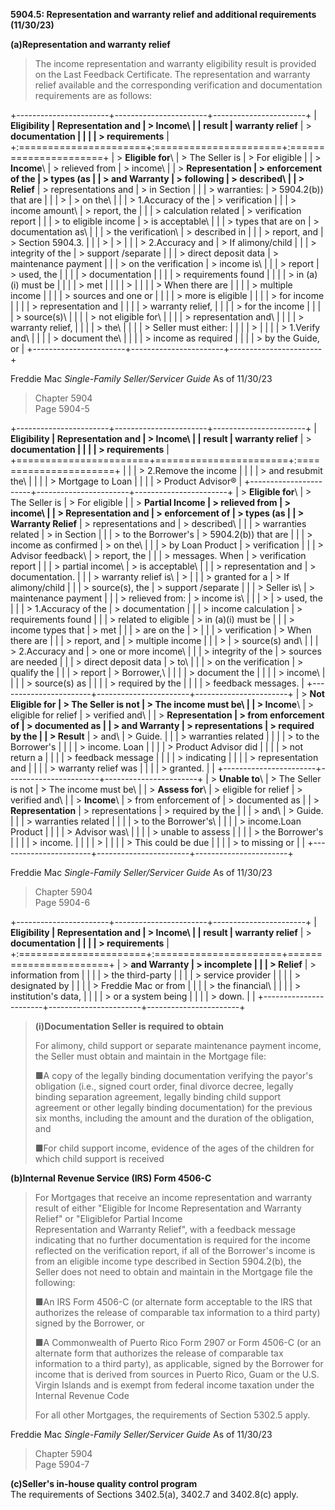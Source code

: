 **5904.5: Representation and warranty relief and additional requirements
(11/30/23)**

**(a)Representation and warranty relief**

> The income representation and warranty eligibility result is provided
> on the Last Feedback Certificate. The representation and warranty
> relief available and the corresponding verification and documentation
> requirements are as follows:

+-----------------------+-----------------------+-----------------------+
| **Eligibility         | **Representation and  | > **Income**\         |
| result**              | warranty relief**     | > **documentation     |
|                       |                       | > requirements**      |
+:======================+:======================+:======================+
| > **Eligible for**\   | > The Seller is       | > For eligible        |
| > **Income**\         | > relieved from       | > income\             |
| > **Representation    | > enforcement of the  | > types (as           |
| > and Warranty        | > following           | > described\          |
| > Relief**            | > representations and | > in Section          |
|                       | > warranties:         | > 5904.2(b)) that are |
|                       | >                     | > on the\             |
|                       | > 1.Accuracy of the   | > verification        |
|                       | > income amount\      | > report, the         |
|                       | > calculation related | > verification report |
|                       | > to eligible income  | > is acceptable\      |
|                       | > types that are on   | > documentation as\   |
|                       | > the verification\   | > described in        |
|                       | > report, and         | > Section 5904.3.     |
|                       | >                     | >                     |
|                       | > 2.Accuracy and      | > If alimony/child    |
|                       | > integrity of the    | > support /separate   |
|                       | > direct deposit data | > maintenance payment |
|                       | > on the verification | > income is\          |
|                       | > report              | > used, the           |
|                       |                       | > documentation       |
|                       |                       | > requirements found  |
|                       |                       | > in (a)(i) must be   |
|                       |                       | > met                 |
|                       |                       | >                     |
|                       |                       | > When there are      |
|                       |                       | > multiple income     |
|                       |                       | > sources and one or  |
|                       |                       | > more is eligible    |
|                       |                       | > for income          |
|                       |                       | > representation and  |
|                       |                       | > warranty relief,    |
|                       |                       | > for the income      |
|                       |                       | > source(s)\          |
|                       |                       | > not eligible for\   |
|                       |                       | > representation and\ |
|                       |                       | > warranty relief,    |
|                       |                       | > the\                |
|                       |                       | > Seller must either: |
|                       |                       | >                     |
|                       |                       | > 1.Verify and\       |
|                       |                       | > document the\       |
|                       |                       | > income as required  |
|                       |                       | > by the Guide, or    |
+-----------------------+-----------------------+-----------------------+

Freddie Mac *Single-Family Seller/Servicer Guide* As of 11/30/23

> Chapter 5904\
> Page 5904-5

+-----------------------+-----------------------+-----------------------+
| **Eligibility         | **Representation and  | > **Income**\         |
| result**              | warranty relief**     | > **documentation     |
|                       |                       | > requirements**      |
+=======================+=======================+:======================+
|                       |                       | > 2.Remove the income |
|                       |                       | > and resubmit the\   |
|                       |                       | > Mortgage to Loan    |
|                       |                       | > Product Advisor®    |
+-----------------------+-----------------------+-----------------------+
| > **Eligible for**\   | > The Seller is       | > For eligible        |
| > **Partial Income    | > relieved from       | > income\             |
| > Representation and  | > enforcement of      | > types (as           |
| > Warranty Relief**   | > representations and | > described\          |
|                       | > warranties related  | > in Section          |
|                       | > to the Borrower's   | > 5904.2(b)) that are |
|                       | > income as confirmed | > on the\             |
|                       | > by Loan Product     | > verification        |
|                       | > Advisor feedback\   | > report, the         |
|                       | > messages. When      | > verification report |
|                       | > partial income\     | > is acceptable\      |
|                       | > representation and  | > documentation.      |
|                       | > warranty relief is\ | >                     |
|                       | > granted for a       | > If alimony/child    |
|                       | > source(s), the      | > support /separate   |
|                       | > Seller is\          | > maintenance payment |
|                       | > relieved from:      | > income is\          |
|                       | >                     | > used, the           |
|                       | > 1.Accuracy of the   | > documentation       |
|                       | > income calculation  | > requirements found  |
|                       | > related to eligible | > in (a)(i) must be   |
|                       | > income types that   | > met                 |
|                       | > are on the          | >                     |
|                       | > verification        | > When there are      |
|                       | > report, and         | > multiple income     |
|                       | >                     | > source(s) and\      |
|                       | > 2.Accuracy and      | > one or more income\ |
|                       | > integrity of the    | > sources are needed  |
|                       | > direct deposit data | > to\                 |
|                       | > on the verification | > qualify the         |
|                       | > report              | > Borrower,\          |
|                       |                       | > document the        |
|                       |                       | > income\             |
|                       |                       | > source(s) as        |
|                       |                       | > required by the     |
|                       |                       | > feedback messages.  |
+-----------------------+-----------------------+-----------------------+
| > **Not Eligible for  | > The Seller is not   | > The income must be\ |
| > Income**\           | > eligible for relief | > verified and\       |
| > **Representation    | > from enforcement of | > documented as       |
| > and Warranty        | > representations     | > required by the     |
| > Result**            | > and\                | > Guide.              |
|                       | > warranties related  |                       |
|                       | > to the Borrower's   |                       |
|                       | > income. Loan        |                       |
|                       | > Product Advisor did |                       |
|                       | > not return a        |                       |
|                       | > feedback message    |                       |
|                       | > indicating          |                       |
|                       | > representation and  |                       |
|                       | > warranty relief was |                       |
|                       | > granted.            |                       |
+-----------------------+-----------------------+-----------------------+
| > **Unable to**\      | > The Seller is not   | > The income must be\ |
| > **Assess for**\     | > eligible for relief | > verified and\       |
| > **Income**\         | > from enforcement of | > documented as       |
| > **Representation**  | > representations     | > required by the     |
|                       | > and\                | > Guide.              |
|                       | > warranties related  |                       |
|                       | > to the Borrower's\  |                       |
|                       | > income.Loan Product |                       |
|                       | > Advisor was\        |                       |
|                       | > unable to assess    |                       |
|                       | > the Borrower's      |                       |
|                       | > income.             |                       |
|                       | >                     |                       |
|                       | > This could be due   |                       |
|                       | > to missing or       |                       |
+-----------------------+-----------------------+-----------------------+

Freddie Mac *Single-Family Seller/Servicer Guide* As of 11/30/23

> Chapter 5904\
> Page 5904-6

+-----------------------+-----------------------+-----------------------+
| **Eligibility         | **Representation and  | > **Income**\         |
| result**              | warranty relief**     | > **documentation     |
|                       |                       | > requirements**      |
+:======================+:======================+=======================+
| > **and Warranty      | > incomplete          |                       |
| > Relief**            | > information from    |                       |
|                       | > the third-party     |                       |
|                       | > service provider    |                       |
|                       | > designated by       |                       |
|                       | > Freddie Mac or from |                       |
|                       | > the financial\      |                       |
|                       | > institution's data, |                       |
|                       | > or a system being   |                       |
|                       | > down.               |                       |
+-----------------------+-----------------------+-----------------------+

> **(i)Documentation Seller is required to obtain**
>
> For alimony, child support or separate maintenance payment income, the
> Seller must obtain and maintain in the Mortgage file:
>
> ■A copy of the legally binding documentation verifying the payor's
> obligation (i.e., signed court order, final divorce decree, legally
> binding separation agreement, legally binding child support agreement
> or other legally binding documentation) for the previous six months,
> including the amount and the duration of the obligation, and
>
> ■For child support income, evidence of the ages of the children for
> which child support is received

**(b)Internal Revenue Service (IRS) Form 4506-C**

> For Mortgages that receive an income representation and warranty
> result of either "Eligible for Income Representation and Warranty
> Relief" or "Eligiblefor Partial Income\
> Representation and Warranty Relief", with a feedback message
> indicating that no further documentation is required for the income
> reflected on the verification report, if all of the Borrower's income
> is from an eligible income type described in Section 5904.2(b), the
> Seller does not need to obtain and maintain in the Mortgage file the
> following:
>
> ■An IRS Form 4506-C (or alternate form acceptable to the IRS that
> authorizes the release of comparable tax information to a third party)
> signed by the Borrower, or
>
> ■A Commonwealth of Puerto Rico Form 2907 or Form 4506-C (or an
> alternate form that authorizes the release of comparable tax
> information to a third party), as applicable, signed by the Borrower
> for income that is derived from sources in Puerto Rico, Guam or the
> U.S. Virgin Islands and is exempt from federal income taxation under
> the Internal Revenue Code
>
> For all other Mortgages, the requirements of Section 5302.5 apply.

Freddie Mac *Single-Family Seller/Servicer Guide* As of 11/30/23

> Chapter 5904\
> Page 5904-7

**(c)Seller's in-house quality control program**\
The requirements of Sections 3402.5(a), 3402.7 and 3402.8(c) apply.